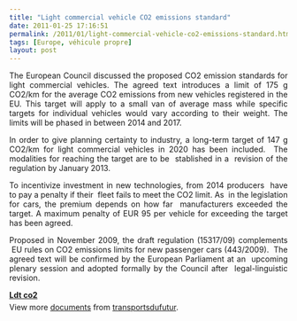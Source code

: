 ```yaml
---
title: "Light commercial vehicle CO2 emissions standard"
date: 2011-01-25 17:16:51
permalink: /2011/01/light-commercial-vehicle-co2-emissions-standard.html
tags: [Europe, véhicule propre]
layout: post
---
```


<p style="text-align: justify">The European Council discussed the proposed CO2 emission standards for light commercial vehicles. The agreed text introduces a limit of 175 g CO2/km for the average CO2 emissions from new vehicles registered in the EU. This target will apply to a small van of average mass while specific targets for individual vehicles would vary according to their weight. The limits will be phased in between 2014 and 2017.</p> <p style="text-align: justify">In order to give planning certainty to industry, a long-term target of 147 g CO2/km for light commercial vehicles in 2020 has been included.  The modalities for reaching the target are to be  stablished in a  revision of the regulation by January 2013.</p> <p style="text-align: justify">To incentivize investment in new technologies, from 2014 producers  have to pay a penalty if their  fleet fails to meet the CO2 limit. As  in the legislation for cars, the premium depends on how far  manufacturers exceeded the target. A maximum penalty of EUR 95 per vehicle for exceeding the target has been agreed.</p> <p style="text-align: justify">Proposed in November 2009, the draft regulation (15317/09) complements  EU rules on CO2 emissions limits for new passenger cars (443/2009).  The agreed text will be confirmed by the European Parliament at an  upcoming plenary session and adopted formally by the Council after  legal-linguistic revision.</p> <p style="text-align: justify"> </p>  <!--more-->   <div id="__ss_6696435" style="width: 477px"><strong style="margin: 12px 0 4px"><a href="http://www.slideshare.net/transportsdufutur/ldt-co2" title="Ldt co2">Ldt co2</a></strong>        <div style="padding: 5px 0 12px">View more <a href="http://www.slideshare.net/">documents</a> from <a href="http://www.slideshare.net/transportsdufutur">transportsdufutur</a>.</div> </div>
